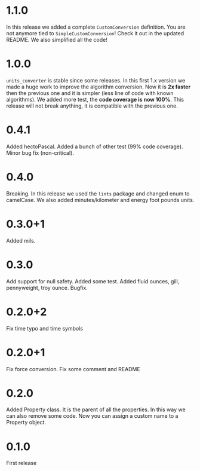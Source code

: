 # 1.1.0
In this release we added a complete `CustomConversion` definition. You are not anymore tied to `SimpleCustomConversion`!
Check it out in the updated README. We also simplified all the code!

# 1.0.0
`units_converter` is stable since some releases. In this first 1.x version we made a huge work to improve the algorithm
conversion. Now it is **2x faster** then the previous one and it is simpler (less line of code with known algorithms).
We added more test, the **code coverage is now 100%**.
This release will not break anything, it is compatible with the previous one.

# 0.4.1
Added hectoPascal. Added a bunch of other test (99% code coverage). Minor bug fix (non-critical).

# 0.4.0
Breaking. In this release we used the `lints` package and changed enum to camelCase. We also added minutes/kilometer and
energy foot pounds units.

# 0.3.0+1
Added mils.

# 0.3.0
Add support for null safety. Added some test. Added fluid ounces, gill, pennyweight, troy ounce. Bugfix.

# 0.2.0+2
Fix time typo and time symbols

# 0.2.0+1
Fix force conversion. Fix some comment and README

# 0.2.0
Added Property class. It is the parent of all the properties. In this way we can also remove some code.
Now you can assign a custom name to a Property object.

# 0.1.0
First release
